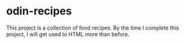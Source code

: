 # odin-recipes

This project is a collection of food recipes. 
By the time I complete this project, I will get used to HTML more than before.